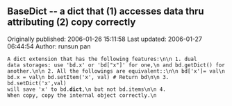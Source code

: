 ## BaseDict -- a dict that (1) accesses data thru attributing (2) copy correctly

Originally published: 2006-01-26 15:11:58
Last updated: 2006-01-27 06:44:54
Author: runsun pan

<code>A dict extension that has the following features:\n\n    1. dual data storages: use 'bd.x' or 'bd["x"]' for one,\n       and bd.getDict() for another.\n\n    2. All the followings are equivalent::\n\n           bd['x']= val\n           bd.x   = val\n           bd.setItem('x', val)  # Return bd\n\n    3. bd.setDict('x',val) will save 'x' to bd.__dict__,\n       but not bd.items\n\n    4. When copy, copy the internal object correctly.\n</code>
